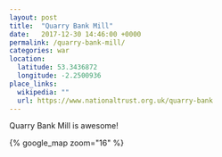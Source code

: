 ```yaml
---
layout: post
title:  "Quarry Bank Mill"
date:   2017-12-30 14:46:00 +0000
permalink: /quarry-bank-mill/
categories: war
location:
  latitude: 53.3436872
  longitude: -2.2500936
place_links:
  wikipedia: ""
  url: https://www.nationaltrust.org.uk/quarry-bank
---
```

Quarry Bank Mill is awesome!

{% google_map zoom="16" %}

